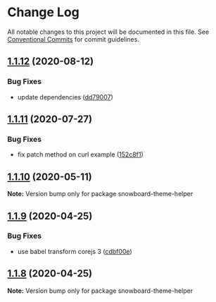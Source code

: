 # Change Log

All notable changes to this project will be documented in this file.
See [Conventional Commits](https://conventionalcommits.org) for commit guidelines.

## [1.1.12](https://github.com/bukalapak/snowboard/compare/snowboard-theme-helper@1.1.11...snowboard-theme-helper@1.1.12) (2020-08-12)


### Bug Fixes

* update dependencies ([dd79007](https://github.com/bukalapak/snowboard/commit/dd79007450a6a461849cd6dacfaa9eda00917c90))





## [1.1.11](https://github.com/bukalapak/snowboard/compare/snowboard-theme-helper@1.1.10...snowboard-theme-helper@1.1.11) (2020-07-27)


### Bug Fixes

* fix patch method on curl example ([152c8f1](https://github.com/bukalapak/snowboard/commit/152c8f1c572d4ab77576555f92520fd0a16e2eec))





## [1.1.10](https://github.com/bukalapak/snowboard/compare/snowboard-theme-helper@1.1.9...snowboard-theme-helper@1.1.10) (2020-05-11)

**Note:** Version bump only for package snowboard-theme-helper





## [1.1.9](https://github.com/bukalapak/snowboard/compare/snowboard-theme-helper@1.1.8...snowboard-theme-helper@1.1.9) (2020-04-25)


### Bug Fixes

* use babel transform corejs 3 ([cdbf00e](https://github.com/bukalapak/snowboard/commit/cdbf00e5f5911c4a49f6c2254a2dd1c7a87b0ace))





## [1.1.8](https://github.com/bukalapak/snowboard/compare/snowboard-theme-helper@1.1.7...snowboard-theme-helper@1.1.8) (2020-04-25)

**Note:** Version bump only for package snowboard-theme-helper
